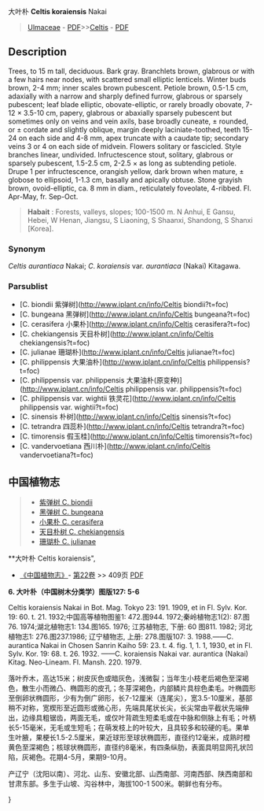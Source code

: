 大叶朴 **Celtis koraiensis** Nakai

> [Ulmaceae](http://www.iplant.cn/info/Ulmaceae?t=foc) - [PDF](http://www.iplant.cn/foc/pdf/Ulmaceae.pdf)>>[Celtis](http://www.iplant.cn/info/Celtis?t=foc) - [PDF](http://www.iplant.cn/foc/pdf/Celtis.pdf)

## Description

Trees, to 15 m tall, deciduous. Bark gray. Branchlets brown, glabrous or with a few hairs near nodes, with scattered small elliptic lenticels. Winter buds brown, 2-4 mm; inner scales brown pubescent. Petiole brown, 0.5-1.5 cm, adaxially with a narrow and sharply defined furrow, glabrous or sparsely pubescent; leaf blade elliptic, obovate-elliptic, or rarely broadly obovate, 7-12 × 3.5-10 cm, papery, glabrous or abaxially sparsely pubescent but sometimes only on veins and vein axils, base broadly cuneate, ± rounded, or ± cordate and slightly oblique, margin deeply laciniate-toothed, teeth 15-24 on each side and 4-8 mm, apex truncate with a caudate tip; secondary veins 3 or 4 on each side of midvein. Flowers solitary or fascicled. Style branches linear, undivided. Infructescence stout, solitary, glabrous or sparsely pubescent, 1.5-2.5 cm, 2-2.5 × as long as subtending petiole. Drupe 1 per infructescence, orangish yellow, dark brown when mature, ± globose to ellipsoid, 1-1.3 cm, basally and apically obtuse. Stone grayish brown, ovoid-elliptic, ca. 8 mm in diam., reticulately foveolate, 4-ribbed. Fl. Apr-May, fr. Sep-Oct.

> **Habait** : 
> Forests, valleys, slopes; 100-1500 m. N Anhui, E Gansu, Hebei, W Henan, Jiangsu, S Liaoning, S Shaanxi, Shandong, S Shanxi [Korea].

### Synonym
*Celtis* *aurantiaca* Nakai; *C*. *koraiensis* var. *aurantiaca* (Nakai) Kitagawa.

### Parsublist

* [C.  biondii  紫弹树](http://www.iplant.cn/info/Celtis biondii?t=foc)
* [C.  bungeana  黑弹树](http://www.iplant.cn/info/Celtis bungeana?t=foc)
* [C.  cerasifera  小果朴](http://www.iplant.cn/info/Celtis cerasifera?t=foc)
* [C.  chekiangensis  天目朴树](http://www.iplant.cn/info/Celtis chekiangensis?t=foc)
* [C.  julianae  珊瑚朴](http://www.iplant.cn/info/Celtis julianae?t=foc)
* [C.  philippensis  大果油朴](http://www.iplant.cn/info/Celtis philippensis?t=foc)
* [C.  philippensis var. philippensis  大果油朴(原变种)](http://www.iplant.cn/info/Celtis philippensis var. philippensis?t=foc)
* [C.  philippensis var. wightii  铁灵花](http://www.iplant.cn/info/Celtis philippensis var. wightii?t=foc)
* [C.  sinensis  朴树](http://www.iplant.cn/info/Celtis sinensis?t=foc)
* [C.  tetrandra  四蕊朴](http://www.iplant.cn/info/Celtis tetrandra?t=foc)
* [C.  timorensis  假玉桂](http://www.iplant.cn/info/Celtis timorensis?t=foc)
* [C.  vandervoetiana  西川朴](http://www.iplant.cn/info/Celtis vandervoetiana?t=foc)

## 中国植物志

> * [紫弹树  C.  biondii](Celtis-biondii-紫弹树.md)
> * [黑弹树  C.  bungeana](Celtis-bungeana-黑弹树.md)
> * [小果朴  C.  cerasifera](Celtis-cerasifera-小果朴.md)
> * [天目朴树  C.  chekiangensis](Celtis-chekiangensis-天目朴树.md)
> * [珊瑚朴  C.  julianae](Celtis-julianae-珊瑚朴.md)

**大叶朴 Celtis koraiensis",

* [《中国植物志》](http://www.iplant.cn/frps)- [第22卷](http://www.iplant.cn/frps/vol/22) >> 409页 [PDF](http://www.iplant.cn/frps/pdf/22/409.pdf)

**6. 大叶朴（中国树木分类学）图版127: 5-6**

Celtis koraiensis Nakai in Bot. Mag. Tokyo 23: 191. 1909, et in Fl. Sylv. Kor. 19: 60. t. 21. 1932;中国高等植物图鉴1: 472.图944. 1972;秦岭植物志1(2): 87.图76. 1974;湖北植物志1: 134.图165. 1976; 江苏植物志, 下册: 60 图811. 1982; 河北植物志1: 276.图237.1986; 辽宁植物志, 上册: 278.图版107: 3. 1988.——C. aurantica Nakai in Chosen Sanrin Kaiho 59: 23. t. 4. fig. 1, 1. 1, 1930, et in Fl. Sylv. Kor. 19: 68. t. 26. 1932. ——C. koraiensis Nakai var. aurantica (Nakai) Kitag. Neo-Lineam. Fl. Mansh. 220. 1979.

落叶乔木，高达15米；树皮灰色或暗灰色，浅微裂；当年生小枝老后褐色至深褐色，散生小而微凸、椭圆形的皮孔；冬芽深褐色，内部鳞片具棕色柔毛。叶椭圆形至倒卵状椭圆形，少有为倒广卵形，长7-12厘米（连尾尖），宽3.5-10厘米，基部稍不对称，宽楔形至近圆形或微心形，先端具尾状长尖，长尖常由平截状先端伸出，边缘具粗锯齿，两面无毛，或仅叶背疏生短柔毛或在中脉和侧脉上有毛；叶柄长5-15毫米，无毛或生短毛；在萌发枝上的叶较大，且具较多和较硬的毛。果单生叶腋，果梗长1.5-2.5厘米，果近球形至球状椭圆形，直径约12毫米，成熟时橙黄色至深褐色；核球状椭圆形，直径约8毫米，有四条纵肋，表面具明显网孔状凹陷，灰褐色。花期4-5月，果期9-10月。

产辽宁（沈阳以南）、河北、山东、安徽北部、山西南部、河南西部、陕西南部和甘肃东部。多生于山坡、沟谷林中，海拔100-1 500米。朝鲜也有分布。

}